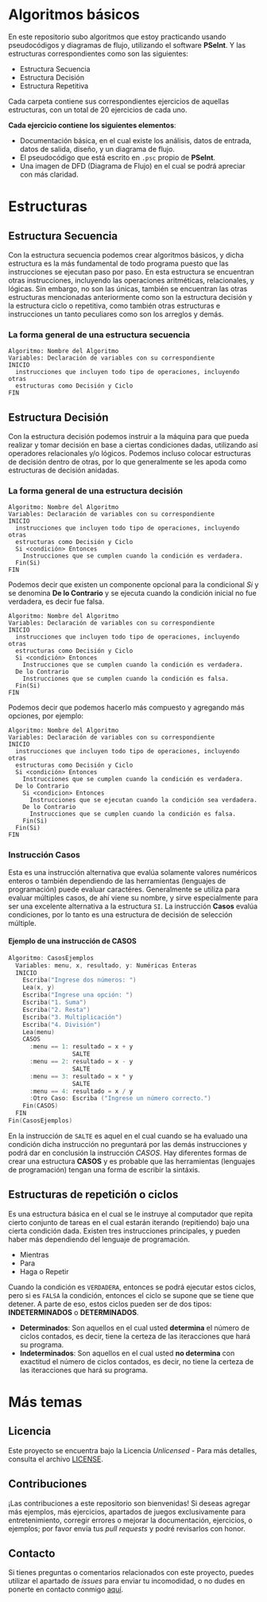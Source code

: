 # Algoritmos básicos

En este repositorio subo algoritmos que estoy practicando usando pseudocódigos y diagramas de flujo, utilizando el software **PSeInt**. Y las estructuras correspondientes como son las siguientes:
- Estructura Secuencia
- Estructura Decisión
- Estructura Repetitiva

Cada carpeta contiene sus correspondientes ejercicios de aquellas estructuras, con un total de 20 ejercicios de cada uno.

**Cada ejercicio contiene los siguientes elementos**:
- Documentación básica, en el cual existe los análisis, datos de entrada, datos de salida, diseño, y un diagrama de flujo.
- El pseudocódigo que está escrito en `.psc` propio de **PSeInt**.
- Una imagen de DFD (Diagrama de Flujo) en el cual se podrá apreciar con más claridad.

# Estructuras

## Estructura Secuencia

Con la estructura secuencia podemos crear algoritmos básicos, y dicha estructura es la más fundamental de todo programa puesto que las instrucciones se ejecutan paso por paso. En esta estructura se encuentran otras instrucciones, incluyendo las operaciones aritméticas, relacionales, y lógicas. Sin embargo, no son las únicas, también se encuentran las otras estructuras mencionadas anteriormente como son la estructura decisión y la estructura ciclo o repetitiva, como también otras estructuras e instrucciones un tanto peculiares como son los arreglos y demás.

### La forma general de una estructura secuencia

```
Algoritmo: Nombre del Algoritmo
Variables: Declaración de variables con su correspondiente
INICIO
  instrucciones que incluyen todo tipo de operaciones, incluyendo otras
  estructuras como Decisión y Ciclo
FIN
```

## Estructura Decisión

Con la estructura decisión podemos instruir a la máquina para que pueda realizar y tomar decisión en base a ciertas condiciones dadas, utilizando así operadores relacionales y/o lógicos. Podemos incluso colocar estructuras de decisión dentro de otras, por lo que generalmente se les apoda como estructuras de decisión anidadas.

### La forma general de una estructura decisión

```
Algoritmo: Nombre del Algoritmo
Variables: Declaración de variables con su correspondiente
INICIO
  instrucciones que incluyen todo tipo de operaciones, incluyendo otras
  estructuras como Decisión y Ciclo
  Si <condición> Entonces
    Instrucciones que se cumplen cuando la condición es verdadera.
  Fin(Si)
FIN
```
Podemos decir que existen un componente opcional para la condicional _Si_ y se denomina **De lo Contrario** y se ejecuta cuando la condición inicial no fue verdadera, es decir fue falsa.

```
Algoritmo: Nombre del Algoritmo
Variables: Declaración de variables con su correspondiente
INICIO
  instrucciones que incluyen todo tipo de operaciones, incluyendo otras
  estructuras como Decisión y Ciclo
  Si <condición> Entonces
    Instrucciones que se cumplen cuando la condición es verdadera.
  De lo Contrario
    Instrucciones que se cumplen cuando la condición es falsa.
  Fin(Si)
FIN
```
Podemos decir que podemos hacerlo más compuesto y agregando más opciones, por ejemplo:

```
Algoritmo: Nombre del Algoritmo
Variables: Declaración de variables con su correspondiente
INICIO
  instrucciones que incluyen todo tipo de operaciones, incluyendo otras
  estructuras como Decisión y Ciclo
  Si <condición> Entonces
    Instrucciones que se cumplen cuando la condición es verdadera.
  De lo Contrario
    Si <condicion> Entonces
      Instrucciones que se ejecutan cuando la condición sea verdadera.
    De lo Contrario
      Instrucciones que se cumplen cuando la condición es falsa.
    Fin(Si)
  Fin(Si)
FIN
```

### Instrucción Casos

Esta es una instrucción alternativa que evalúa solamente valores numéricos enteros o también dependiendo de las herramientas (lenguajes de programación) puede evaluar caractéres. Generalmente se utiliza para evaluar múltiples casos, de ahí viene su nombre, y sirve especialmente para ser una excelente alternativa a la estructura `SI`.
La instrucción **Casos** evalúa condiciones, por lo tanto es una estructura de decisión de selección múltiple.

#### Ejemplo de una instrucción de CASOS

```C
Algoritmo: CasosEjemplos
  Variables: menu, x, resultado, y: Numéricas Enteras
  INICIO
    Escriba("Ingrese dos números: ")
    Lea(x, y)
    Escriba("Ingrese una opción: ")
    Escriba("1. Suma")
    Escriba("2. Resta")
    Escriba("3. Multiplicación")
    Escriba("4. División")
    Lea(menu)
    CASOS
      :menu == 1: resultado = x + y
                  SALTE
      :menu == 2: resultado = x - y
                  SALTE
      :menu == 3: resultado = x * y
                  SALTE
      :menu == 4: resultado = x / y
      :Otro Caso: Escriba ("Ingrese un número correcto.")
    Fin(CASOS)
  FIN
Fin(CasosEjemplos)
```

En la instrucción de `SALTE` es aquel en el cual cuando se ha evaluado una condición dicha instrucción no preguntará por las demás instrucciones y podrá dar en conclusión la instrucción *CASOS*. Hay diferentes formas de crear una estructura **CASOS** y es probable que las herramientas (lenguajes de programación) tengan una forma de escribir la sintáxis.

## Estructuras de repetición o ciclos

Es una estructura básica en el cual se le instruye al computador que repita cierto conjunto de tareas en el cual estarán iterando (repitiendo) bajo una cierta condición dada. Existen tres instrucciones principales, y pueden haber más dependiendo del lenguaje de programación.

- Mientras
- Para
- Haga o Repetir

Cuando la condición es `VERDADERA`, entonces se podrá ejecutar estos ciclos, pero si es `FALSA` la condición, entonces el ciclo se supone que se tiene que detener. A parte de eso, estos ciclos pueden ser de dos tipos: **INDETERMINADOS** o **DETERMINADOS**.

- **Determinados**: Son aquellos en el cual usted **determina** el número de ciclos contados, es decir, tiene la certeza de las iteracciones que hará su programa.
- **Indeterminados**: Son aquellos en el cual usted **no determina** con exactitud el número de ciclos contados, es decir, no tiene la certeza de las iteracciones que hará su programa.

# Más temas

## Licencia

Este proyecto se encuentra bajo la Licencia *Unlicensed* - Para más detalles, consulta el archivo [LICENSE](./LICENSE).

## Contribuciones

¡Las contribuciones a este repositorio son bienvenidas! Si deseas agregar más ejemplos, más ejercicios, apartados de juegos exclusivamente para entretenimiento, corregir errores o mejorar la documentación, ejercicios, o ejemplos; por favor envía tus *pull requests* y podré revisarlos con honor.

## Contacto

Si tienes preguntas o comentarios relacionados con este proyecto, puedes utilizar el apartado de *issues* para enviar tu incomodidad, o no dudes en ponerte en contacto conmigo [aquí](mailto:fernandojosecardozoaldama@gmail.com).
